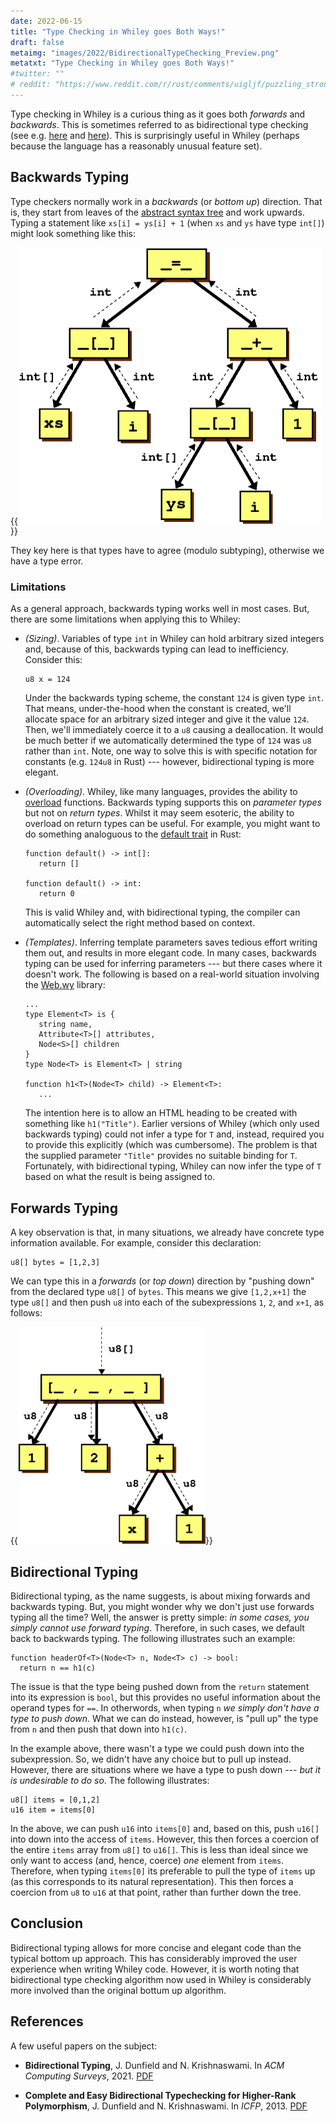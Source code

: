 ```yaml
---
date: 2022-06-15
title: "Type Checking in Whiley goes Both Ways!"
draft: false
metaimg: "images/2022/BidirectionalTypeChecking_Preview.png"
metatxt: "Type Checking in Whiley goes Both Ways!"
#twitter: ""
# reddit: "https://www.reddit.com/r/rust/comments/uigljf/puzzling_strong_updates_in_rust/"
---
```


Type checking in Whiley is a curious thing as it goes both _forwards_
and _backwards_.  This is sometimes referred to as bidirectional type
checking (see e.g. [here](https://arxiv.org/abs/1908.05839) and
[here](https://ncatlab.org/nlab/show/bidirectional+typechecking)).
This is surprisingly useful in Whiley (perhaps because the language
has a reasonably unusual feature set).

## Backwards Typing

Type checkers normally work in a _backwards_ (or _bottom up_)
direction.  That is, they start from leaves of the [abstract syntax
tree](https://en.wikipedia.org/wiki/Abstract_syntax_tree) and work
upwards.  Typing a statement like `xs[i] = ys[i] + 1` (when `xs` and
`ys` have type `int[]`) might look something like this:

{{<img class="text-center" src="/images/2022/BidirectionalTypeChecking.png" width="485px" alt="Illustrating types being pulled up the AST of an expresion.">}}

They key here is that types have to agree (modulo subtyping),
otherwise we have a type error.

### Limitations

As a general approach, backwards typing works well in most cases.
But, there are some limitations when applying this to Whiley:

   * *(Sizing)*.  Variables of type `int` in Whiley can hold arbitrary
      sized integers and, because of this, backwards typing can lead
      to inefficiency.  Consider this:
      
      ```Whiley
      u8 x = 124
      ```
      
      Under the backwards typing scheme, the constant `124` is given
      type `int`.  That means, under-the-hood when the constant is
      created, we'll allocate space for an arbitrary sized integer and
      give it the value `124`.  Then, we'll immediately coerce it to a
      `u8` causing a deallocation.  It would be much better if we
      automatically determined the type of `124` was `u8` rather than
      `int`.  Note, one way to solve this is with specific notation
      for constants (e.g. `124u8` in Rust) --- however, bidirectional
      typing is more elegant.

   * *(Overloading)*.  Whiley, like many languages, provides the
      ability to
      [overload](https://en.wikipedia.org/wiki/Function_overloading)
      functions.  Backwards typing supports this on _parameter types_
      but not on _return types_.  Whilst it may seem esoteric, the
      ability to overload on return types can be useful.  For example,
      you might want to do something analoguous to the [default
      trait](https://doc.rust-lang.org/std/default/trait.Default.html)
      in Rust:
      
      ```Whiley
      function default() -> int[]:
         return []

      function default() -> int:
         return 0
      ```

      This is valid Whiley and, with bidirectional typing, the
      compiler can automatically select the right method based on
      context.

   * *(Templates)*.  Inferring template parameters saves tedious
     effort writing them out, and results in more elegant code.  In
     many cases, backwards typing can be used for inferring parameters
     --- but there cases where it doesn't work.  The following is
     based on a real-world situation involving the
     [Web.wy](https://github.com/DavePearce/Web.wy) library:

     ```whiley
     ...
	 type Element<T> is { 
		string name, 
		Attribute<T>[] attributes,
		Node<S>[] children
     }
	 type Node<T> is Element<T> | string
	 
	 function h1<T>(Node<T> child) -> Element<T>:
	    ...
	 ```
	 
	 The intention here is to allow an HTML heading to be created with
     something like `h1("Title")`.  Earlier versions of Whiley (which
     only used backwards typing) could not infer a type for `T` and,
     instead, required you to provide this explicitly (which was
     cumbersome).  The problem is that the supplied parameter
     `"Title"` provides no suitable binding for `T`. Fortunately, with
     bidirectional typing, Whiley can now infer the type of `T` based
     on what the result is being assigned to.

## Forwards Typing

A key observation is that, in many situations, we already have
concrete type information available.  For example, consider this
declaration:

```whiley
u8[] bytes = [1,2,3]
```

We can type this in a *forwards* (or *top down*) direction by "pushing
down" from the declared type `u8[]` of `bytes`.  This means we give
`[1,2,x+1]` the type `u8[]` and then push `u8` into each of the
subexpressions `1`, `2`, and `x+1`, as follows:

{{<img class="text-center" src="/images/2022/BidirectionalTypeChecking_2.png" width="300px" alt="Illustrating types being pushed down the AST of an expresion.">}}

## Bidirectional Typing

Bidirectional typing, as the name suggests, is about mixing forwards
and backwards typing.  But, you might wonder why we don't just use
forwards typing all the time?  Well, the answer is pretty simple: _in
some cases, you simply cannot use forward typing_.  Therefore, in such
cases, we default back to backwards typing.  The following illustrates
such an example:

```Whiley
function headerOf<T>(Node<T> n, Node<T> c) -> bool:
  return n == h1(c)
```

The issue is that the type being pushed down from the `return`
statement into its expression is `bool`, but this provides no useful
information about the operand types for `==`.  In otherwords, when
typing `n` _we simply don't have a type to push down_.  What we can do
instead, however, is "pull up" the type from `n` and then push that
down into `h1(c)`.

In the example above, there wasn't a type we could push down into the
subexpression.  So, we didn't have any choice but to pull up instead.
However, there are situations where we have a type to push down
--- _but it is undesirable to do so_.  The following illustrates:

```Whiley
u8[] items = [0,1,2]
u16 item = items[0]
```

In the above, we can push `u16` into `items[0]` and, based on this,
push `u16[]` into down into the access of `items`.  However, this then
forces a coercion of the entire `items` array from `u8[]` to `u16[]`.
This is less than ideal since we only want to access (and, hence,
coerce) _one_ element from `items`.  Therefore, when typing `items[0]`
its preferable to pull the type of `items` up (as this corresponds to
its natural representation).  This then forces a coercion from `u8` to
`u16` at that point, rather than further down the tree.

## Conclusion

Bidirectional typing allows for more concise and elegant code than the
typical bottom up approach.  This has considerably improved the user
experience when writing Whiley code.  However, it is worth noting that
bidirectional type checking algorithm now used in Whiley is
considerably more involved than the original bottum up algorithm.

## References

A few useful papers on the subject:

   * **Bidirectional Typing**, J. Dunfield and N. Krishnaswami.  In _ACM
     Computing Surveys_, 2021. [PDF](https://arxiv.org/pdf/1908.05839)
   
   * **Complete and Easy Bidirectional Typechecking for Higher-Rank
     Polymorphism**, J. Dunfield and N. Krishnaswami.  In
     _ICFP_, 2013. [PDF](https://www.cl.cam.ac.uk/~nk480/bidir.pdf)
